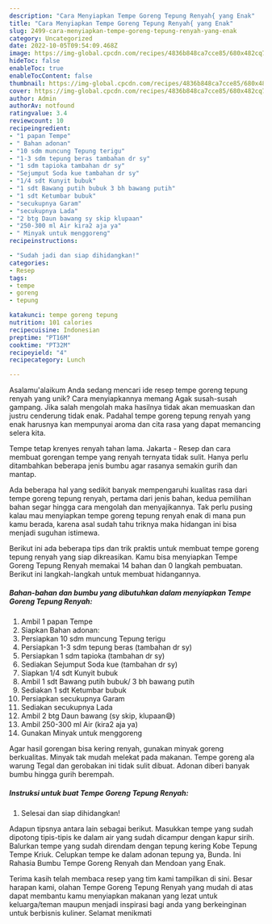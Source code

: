 ```yaml
---
description: "Cara Menyiapkan Tempe Goreng Tepung Renyah{ yang Enak"
title: "Cara Menyiapkan Tempe Goreng Tepung Renyah{ yang Enak"
slug: 2499-cara-menyiapkan-tempe-goreng-tepung-renyah-yang-enak
category: Uncategorized
date: 2022-10-05T09:54:09.468Z
image: https://img-global.cpcdn.com/recipes/4836b848ca7cce85/680x482cq70/tempe-goreng-tepung-renyah-foto-resep-utama.jpg
hideToc: false
enableToc: true
enableTocContent: false
thumbnail: https://img-global.cpcdn.com/recipes/4836b848ca7cce85/680x482cq70/tempe-goreng-tepung-renyah-foto-resep-utama.jpg
cover: https://img-global.cpcdn.com/recipes/4836b848ca7cce85/680x482cq70/tempe-goreng-tepung-renyah-foto-resep-utama.jpg
author: Admin
authorAv: notfound
ratingvalue: 3.4
reviewcount: 10
recipeingredient:
- "1 papan Tempe"
- " Bahan adonan"
- "10 sdm muncung Tepung terigu"
- "1-3 sdm tepung beras tambahan dr sy"
- "1 sdm tapioka tambahan dr sy"
- "Sejumput Soda kue tambahan dr sy"
- "1/4 sdt Kunyit bubuk"
- "1 sdt Bawang putih bubuk 3 bh bawang putih"
- "1 sdt Ketumbar bubuk"
- "secukupnya Garam"
- "secukupnya Lada"
- "2 btg Daun bawang sy skip klupaan"
- "250-300 ml Air kira2 aja ya"
- " Minyak untuk menggoreng"
recipeinstructions:

- "Sudah jadi dan siap dihidangkan!"
categories:
- Resep
tags:
- tempe
- goreng
- tepung

katakunci: tempe goreng tepung 
nutrition: 101 calories
recipecuisine: Indonesian
preptime: "PT16M"
cooktime: "PT32M"
recipeyield: "4"
recipecategory: Lunch

---
```



Asalamu'alaikum Anda sedang mencari ide resep tempe goreng tepung renyah yang unik? Cara menyiapkannya memang Agak susah-susah gampang. Jika salah mengolah maka hasilnya tidak akan memuaskan dan justru cenderung tidak enak. Padahal tempe goreng tepung renyah yang enak harusnya kan mempunyai aroma dan cita rasa yang dapat memancing selera kita.


Tempe tetap krenyes renyah tahan lama. Jakarta - Resep dan cara membuat gorengan tempe yang renyah ternyata tidak sulit. Hanya perlu ditambahkan beberapa jenis bumbu agar rasanya semakin gurih dan mantap.

Ada beberapa hal yang sedikit banyak mempengaruhi kualitas rasa dari tempe goreng tepung renyah, pertama dari jenis bahan, kedua pemilihan bahan segar hingga cara mengolah dan menyajikannya. Tak perlu pusing kalau mau menyiapkan tempe goreng tepung renyah enak di mana pun kamu berada, karena asal sudah tahu triknya maka hidangan ini bisa menjadi suguhan istimewa.


Berikut ini ada beberapa tips dan trik praktis untuk membuat tempe goreng tepung renyah yang siap dikreasikan. Kamu bisa menyiapkan Tempe Goreng Tepung Renyah memakai 14 bahan dan 0 langkah pembuatan. Berikut ini langkah-langkah untuk membuat hidangannya.

<!--inarticleads1-->

##### Bahan-bahan dan bumbu yang dibutuhkan dalam menyiapkan Tempe Goreng Tepung Renyah:

1. Ambil 1 papan Tempe
1. Siapkan  Bahan adonan:
1. Persiapkan 10 sdm muncung Tepung terigu
1. Persiapkan 1-3 sdm tepung beras (tambahan dr sy)
1. Persiapkan 1 sdm tapioka (tambahan dr sy)
1. Sediakan Sejumput Soda kue (tambahan dr sy)
1. Siapkan 1/4 sdt Kunyit bubuk
1. Ambil 1 sdt Bawang putih bubuk/ 3 bh bawang putih
1. Sediakan 1 sdt Ketumbar bubuk
1. Persiapkan secukupnya Garam
1. Sediakan secukupnya Lada
1. Ambil 2 btg Daun bawang (sy skip, klupaan😅)
1. Ambil 250-300 ml Air (kira2 aja ya)
1. Gunakan  Minyak untuk menggoreng


Agar hasil gorengan bisa kering renyah, gunakan minyak goreng berkualitas. Minyak tak mudah melekat pada makanan. Tempe goreng ala warung Tegal dan gerobakan ini tidak sulit dibuat. Adonan diberi banyak bumbu hingga gurih berempah. 

<!--inarticleads2-->

##### Instruksi untuk buat Tempe Goreng Tepung Renyah:


1. Selesai dan siap dihidangkan!

Adapun tipsnya antara lain sebagai berikut. Masukkan tempe yang sudah dipotong tipis-tipis ke dalam air yang sudah dicampur dengan kapur sirih. Balurkan tempe yang sudah direndam dengan tepung kering Kobe Tepung Tempe Kriuk. Celupkan tempe ke dalam adonan tepung ya, Bunda. Ini Rahasia Bumbu Tempe Goreng Renyah dan Mendoan yang Enak. 

Terima kasih telah membaca resep yang tim kami tampilkan di sini. Besar harapan kami, olahan Tempe Goreng Tepung Renyah yang mudah di atas dapat membantu kamu menyiapkan makanan yang lezat untuk keluarga/teman maupun menjadi inspirasi bagi anda yang berkeinginan untuk berbisnis kuliner. Selamat menikmati
